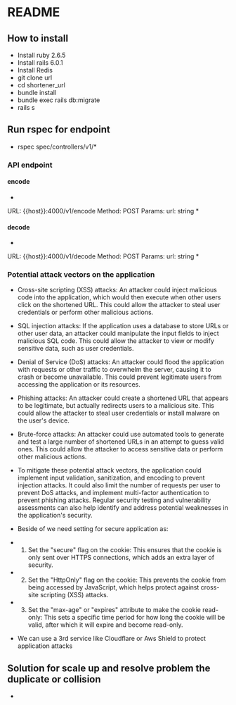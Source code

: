 # README
## How to install
- Install ruby 2.6.5
- Install rails 6.0.1
- Install Redis
- git clone url
- cd shortener_url
- bundle install
- bundle exec rails db:migrate
- rails s

## Run rspec for endpoint
- rspec spec/controllers/v1/*


### API endpoint
#### encode
*
URL: {{host}}:4000/v1/encode
Method: POST
Params: url: string
*

#### decode
*
URL: {{host}}:4000/v1/decode
Method: POST
Params: url: string
*

### Potential attack vectors on the application

- Cross-site scripting (XSS) attacks: An attacker could inject malicious code into the application, which would then execute when other users click on the shortened URL. This could allow the attacker to steal user credentials or perform other malicious actions.

- SQL injection attacks: If the application uses a database to store URLs or other user data, an attacker could manipulate the input fields to inject malicious SQL code. This could allow the attacker to view or modify sensitive data, such as user credentials.

- Denial of Service (DoS) attacks: An attacker could flood the application with requests or other traffic to overwhelm the server, causing it to crash or become unavailable. This could prevent legitimate users from accessing the application or its resources.

- Phishing attacks: An attacker could create a shortened URL that appears to be legitimate, but actually redirects users to a malicious site. This could allow the attacker to steal user credentials or install malware on the user's device.

- Brute-force attacks: An attacker could use automated tools to generate and test a large number of shortened URLs in an attempt to guess valid ones. This could allow the attacker to access sensitive data or perform other malicious actions.

- To mitigate these potential attack vectors, the application could implement input validation, sanitization, and encoding to prevent injection attacks. It could also limit the number of requests per user to prevent DoS attacks, and implement multi-factor authentication to prevent phishing attacks. Regular security testing and vulnerability assessments can also help identify and address potential weaknesses in the application's security.

- Beside of we need setting for secure application as:
- 1. Set the "secure" flag on the cookie: This ensures that the cookie is only sent over HTTPS connections, which adds an extra layer of security.

- 2. Set the "HttpOnly" flag on the cookie: This prevents the cookie from being accessed by JavaScript, which helps protect against cross-site scripting (XSS) attacks.

- 3. Set the "max-age" or "expires" attribute to make the cookie read-only: This sets a specific time period for how long the cookie will be valid, after which it will expire and become read-only.
- We can use a 3rd service like Cloudflare or Aws Shield to protect application attacks

## Solution for scale up and resolve problem the duplicate or collision

* 
 